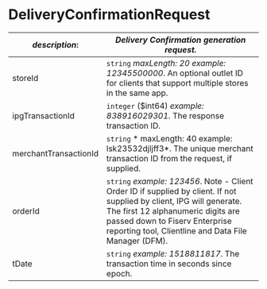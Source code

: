 
# DeliveryConfirmationRequest

| *description*:   | *Delivery Confirmation generation request.*|
|----|----|
| storeId |    ``` string ```  *maxLength: 20  example: 12345500000*. An optional outlet ID for clients that support multiple stores in the same app.|
| ipgTransactionId |    ``` integer ``` ($int64)  *example: 838916029301*. The response transaction ID.|
| merchantTransactionId |    ``` string ```   * maxLength: 40 example: lsk23532djljff3*. The unique merchant transaction ID from the request, if supplied.|
| orderId |    ``` string ```  *example: 123456*. Note - Client Order ID if supplied by client. If not supplied by client, IPG will generate. The first 12 alphanumeric digits are passed down to Fiserv Enterprise reporting tool, Clientline and Data File Manager (DFM).|
| tDate | ``` string ```  *example: 1518811817*. The transaction time in seconds since epoch.|     


